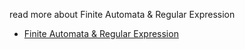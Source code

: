 read more about  Finite Automata & Regular Expression

- [Finite Automata & Regular Expression](https://icot.co.in/uploads/cse-notes/CS-501%20TOC%20Notes.pdf)

